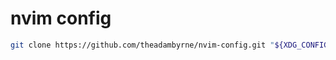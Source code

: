 # nvim config

```sh
git clone https://github.com/theadambyrne/nvim-config.git "${XDG_CONFIG_HOME:-$HOME/.config}"/nvim
```
